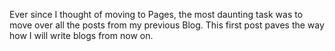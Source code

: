 Ever since I thought of moving to Pages, the most daunting task was to move over all the posts from my previous Blog. This first post paves the way how I will write blogs from now on.
